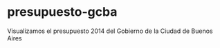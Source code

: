 presupuesto-gcba
================

Visualizamos el presupuesto 2014 del Gobierno de la Ciudad de Buenos Aires
